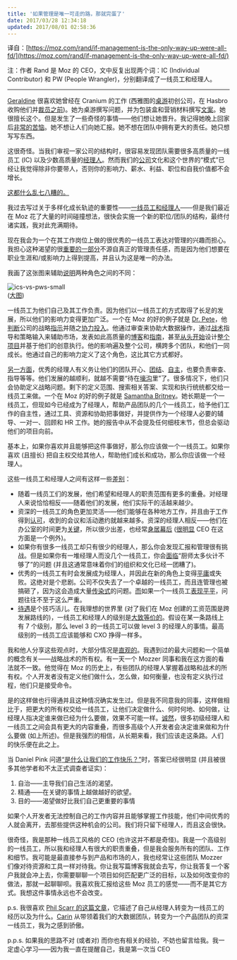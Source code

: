 ```yaml
---
title: '如果管理是唯一可走的路，那就完蛋了'
date: 2017/03/28 12:34:18
updated: 2017/08/01 02:58:36
---
```


译自：[https://moz.com/rand/if-management-is-the-only-way-up-were-all-fd/](https://moz.com/rand/if-management-is-the-only-way-up-were-all-fd/)

注：作者 Rand 是 Moz 的 CEO，文中反复出现两个词：IC (Individual Contributor) 和 PW (People Wrangler)，分别翻译成了一线员工和经理人。

----

[Geraldine](http://everywhereist.com/) 很喜欢她曾经在 Cranium 的工作 (西雅图的[桌游][board game]初创公司，在 Hasbro 收购他们并[裁员][layoffs][之前][prior])。她为桌游撰写问题，并为包装盒和营销材料撰写[文案][copy]。她很擅长这个。但是发生了一些奇怪的事情——他们想让她晋升。我记得她晚上回家后[非常的][endlessly][苦恼][fretting]。她不想让人们向她汇报。她不想在团队中拥有更大的责任。她只想写写东西。

这很奇怪。当我们审视一家公司的结构时，很容易发现团队需要很多高质量的一线员工 (IC) 以及少数高质量的[经理人][wranglers]。然而我们的[公司][corporate]文化和这个世界的“模式”已经让我觉得除非你要带人，否则你的影响力、薪水、利益、职位和自我价值都不会增长。

[这都什么乱七八糟的。][im calling bs]

我过去写过关于多样化成长轨迹的重要性——[一线员工和经理人](https://moz.com/rand/whats-the-right-team-structure/)——但是我们最近在 Moz 花了大量的时间碰撞想法，很快会实施一个新的职位/团队的结构，最终付诸实践，我对此充满期待。

现在我会为一个在其工作岗位上做的很优秀的一线员工表达对管理的兴趣而担心。我担心这种渴望的很[重要的][significant][一部分][portion]不源自真正的管理责任感，而是因为他们想要在职业生涯和/或影响力上得到提高，并且认为这是唯一的办法。

我画了这张图来辅助[说明][illustrate]两种角色之间的不同：

![ics-vs-pws-small](https://moz.com/rand/wp-content/uploads/2013/04/ics-vs-pws-small.gif)  
([大图](https://moz.com/rand/wp-content/uploads/2013/04/ics-vs-pws-large.gif))

<!--more-->

一线员工为他们自己及其工作负责。因为他们以一线员工的方式取得了长足的发展，所以他们的影响力变得更加广泛。一个在 Moz 的好的例子就是 [Dr. Pete](http://www.seomoz.org/users/profile/22897)，他[判断][recognizes]公司的战略[指示][imperatives]并随之[协力投入][pitches in]。他通过审查来协助大数据操作，通过[战术][tactical]指导和策略输入来辅助市场，发表如此高质量的[博客](http://www.seomoz.org/blog/are-exact-match-domains-in-decline)和[指南](http://www.seomoz.org/google-algorithm-change)，甚至[从头开始][from the ground up]设计[整个项目](http://mozcast.com/)并基于他们的创意执行。他的影响遍及整个公司，横跨多个团队，和他们一同成长。他通过自己的影响力定义了这个角色，这比其它方式都好。

[另一方面][on the flip side]，优秀的经理人有义务让他们的团队开心、[团结][cohesion]、[自主][empowerment]，也要负责审查、指导等等。他们发展的越顺利，就越不需要“待在[壕沟][trenches]里”了。很多情况下，他们只会协助定义战略问题。剩下的定义范围、搜索相关答案、实现和执行统统都交给一线员工来做。一个在 Moz 的好的例子就是 [Samantha Britney](http://www.seomoz.org/team/samantha)。她长期是一个一线员工，但现如今已经成为了经理人，帮助产品团队的几个一线员工，给予他们工作的自主性，通过工具、资源和协助把事做好，并提供作为一个经理人必要的辅导、一对一、回顾和 HR 工作。她的报告中从不会提及任何细枝末节，但总会驱动他们的项目向前。

基本上，如果你喜欢并且能够把这件事做好，那么你应该做一个一线员工。如果你喜欢 (且擅长) 把自主权交给其他人，帮助他们成长和成功，那么你应该做一个经理人。

这些一线员工和经理人之间有这样一些[差别][nuance]：

* 随着一线员工们的发展，他们希望和经理人的职责范围有更多的重叠。对经理人来说恰恰相反——随着他们的发展，他们实际干的活越来越少。
* 资深的一线员工的角色更加灵活——他们能够在各种地方工作，并且由于工作得到[认可][recognition]，收到的会议和活动邀约就越来越多。资深的经理人相反——他们在办公室的时间更为[关键][critical]，所以很少出差，也经常[身居幕后][behind-the-scenes] ([很明显][notable] CEO 在这方面是一个例外)。
* 如果你有很多一线员工却只有很少的经理人，那么你会发现汇报和管理很有挑战。但是如果你有一堆经理人而没几个一线员工，你会[面临][horrifying]“厨师太多伙计不够了”的问题 (并且这通常意味着你们的组织和文化已经一团糟了)。
* 优秀的一线员工有时会发展成为经理人，并因此在新的角色上变得[平庸][mediocre]或失败。这绝对是个悲剧。公司不仅失去了一个卓越的一线员工，而且连管理也被搞砸了，因为这会造成大量[传染式][viral]的问题。[而][on the flip side]如果一个一线员工[表现平平][underperforming]，问题往往不至于这么严重。
* [待遇][compensation]是个技巧活儿。在我理想的世界里 (对了我们在 Moz 创建的工资范围是跨发展路线的)，一线员工和经理人的级别是[大致][roughly][等价的][equivalent]。假设在某一条路线上有 7 个级别，那么 level 3 的一线员工可以做 level 3 的经理人的事情。最高级别的一线员工应该能够和 CXO 挣得一样多。

我和他人分享这些观点时，大部分情况是[直观的][intuitive]。我遇到过的最大问题和一个简单的概念有关——战略战术的所有权。有一天一个 Mozzer 同事和我在这方面的看法就不一致。他觉得在 Moz 的历史上，有些团队的经理人掌握着战略和战术的所有权。个人开发者没有定义他们做什么，怎么做，如何衡量，也没有定义执行过程，他们只是接受命令。

是的这样做也行得通并且这种情况确实发生过。但是我不同意我的同事，这样做相比于，把更大的所有权交给一线员工，让他们决定做什么、何时何地、如何做，让经理人指决定谁来做已经为什么要做，效果不可能一样。[诚然][Granted]，很多初级经理人和一线员工之间会具有更大的内容重叠，而很多高级个人开发者会决定谁来做和为什么要做 (如上所述)。但是我强烈的相信，从长期来看，我们应该走这条路。人们的快乐便在此之上。

当 Daniel Pink 问道[“是什么让我们的工作快乐？”](http://www.danpink.com/drive-the-summaries)时，答案已经很明显 (并且被很多其他学者和不太正式调查者证实)：

1. 自治——主导我们自己生活的渴望。
2. 精通——在关键的事情上越做越好的欲望。
3. 目的——渴望做好比我们自己更重要的事情

如果个人开发者无法控制自己的工作内容并且能够掌握工作技能，他们中间优秀的人就会离开，去那些提供这种机会的公司。我们将只留下经理人，而且这会很快。

很奇怪，我是那种一线员工风格的 CEO (也许这并不都是奇怪)。我是一个高级别的一线员工，所以我和经理人有很大的职责重叠，但是我会服务所有的团队、工作和细节。我可能是最直接参与到产品和市场的人，我也经常让这些团队 Mozzer 们像对待资源和工具一样对待我。你让我写篇博客我就会去写，你让我答复一个客户我就会冲上去，你需要聊聊一个项目如何匹配更广泛的目标，以及如何改变你的做法，那就一起聊聊呗。我喜欢我汇报给这些 Moz 员工的感觉——而不是其它方式。我想这件事情永远也不会改变。

p.s. 我很喜欢 [Phil Scarr 的这篇文章](http://themassesareangry.blogspot.com/2011/05/on-virtues-of-being-individual.html)，它描述了自己从经理人转变为一线员工的经历以及为什么。[Carin](http://www.seomoz.org/team/carin) 从带领着我们的大数据团队，转变为一个产品团队的资深一线员工，我为之感到骄傲。

p.p.s. 如果我的思路不对 (或者对) 而你也有相关的经验，不妨也留言给我。我一定虚心学习——因为我一直在提醒自己，我是第一次当 CEO 

[board game]: http://dict.cn/board%20game
[layoffs]: http://dict.cn/layoffs
[prior]: http://dict.cn/prior
[copy]: http://dict.cn/copy
[endlessly]: http://dict.cn/endlessly
[fretting]: http://dict.cn/fretting
[wranglers]: http://dict.cn/wrangler
[corporate]: http://dict.cn/corporate
[im calling bs]: http://www.urbandictionary.com/define.php?term=I%20call%20bullshit
[significant]: http://dict.cn/significant
[portion]: http://dict.cn/portion
[illustrate]: http://dict.cn/illustrate
[recognizes]: http://dict.cn/recognize
[imperatives]: http://dict.cn/imperative
[pitches in]: http://dict.cn/pitch%20in
[tactical]: http://dict.cn/tactical
[from the ground up]: http://dict.cn/from%20the%20ground%20up
[on the flip side]: https://translate.google.com/#en/zh-CN/on%20the%20flip%20side
[cohesion]: http://dict.cn/cohesion
[empowerment]: http://dict.cn/empowerment
[trenches]: http://dict.cn/trench
[nuance]: http://dict.cn/nuance
[recognition]: http://dict.cn/recognition
[critical]: http://dict.cn/critical
[behind-the-scenes]: http://dict.cn/behind-the-scenes
[notable]: http://dict.cn/notable
[horrifying]: http://dict.cn/horrify
[mediocre]: http://dict.cn/mediocre
[viral]: http://dict.cn/viral
[underperforming]: http://dict.cn/underperforming
[compensation]: http://dict.cn/compensation
[roughly]: http://dict.cn/roughly
[equivalent]: http://dict.cn/equivalent
[intuitive]: http://dict.cn/intuitive
[Granted]: http://dict.cn/Granted